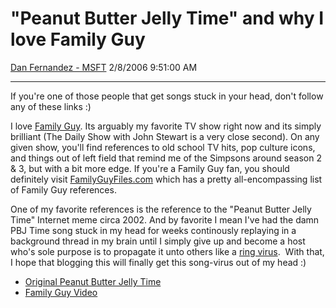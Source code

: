 <div id="page">

# "Peanut Butter Jelly Time" and why I love Family Guy

[Dan Fernandez -
MSFT](https://social.msdn.microsoft.com/profile/Dan%20Fernandez%20-%20MSFT)
2/8/2006 9:51:00 AM

-----

<div id="content">

If you're one of those people that get songs stuck in your head, don't
follow any of these links :)

I love [Family Guy](http://www.familyguy.com/). Its arguably my favorite
TV show right now and its simply brilliant (The Daily Show with John
Stewart is a very close second). On any given show, you'll find
references to old school TV hits, pop culture icons, and things out of
left field that remind me of the Simpsons around season 2 & 3, but with
a bit more edge. If you're a Family Guy fan, you should definitely visit
[FamilyGuyFiles.com](http://www.familyguyfiles.com) which has a pretty
all-encompassing list of Family Guy references.

One of my favorite references is the reference to the "Peanut Butter
Jelly Time" Internet meme circa 2002. And by favorite I mean I've had
the damn PBJ Time song stuck in my head for weeks continously replaying
in a background thread in my brain until I simply give up and become a
host who's sole purpose is to propagate it unto others like a [ring
virus](http://www.theringworld.com/ringvirus.php).  With that, I hope
that blogging this will finally get this song-virus out of my head :)

  - [Original Peanut Butter Jelly
    Time](http://www.ebaumsworld.com/flash/peanutbutter.html)
  - [Family Guy
    Video](http://www.i-am-bored.com/bored_link.cfm?link_id=14083)

 

</div>

</div>
